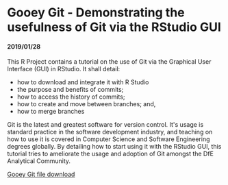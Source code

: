 # Gooey Git - Demonstrating the usefulness of Git via the RStudio GUI
#### 2019/01/28

This R Project contains a tutorial on the use of Git via the Graphical User Interface (GUI) in RStudio. It shall detail:

 * how to download and integrate it with R Studio
 * the purpose and benefits of commits; 
 * how to access the history of commits; 
 * how to create and move between branches; and, 
 * how to merge branches
 
Git is the latest and greatest software for version control. It's usage is standard practice in the software development industry, and teaching on how to use it is covered in Computer Science and Software Engineering degrees globally. By detailing how to start using it with the RStudio GUI, this tutorial tries to ameliorate the usage and adoption of Git amongst the DfE Analytical Community. 

[Gooey Git file download](https://minhaskamal.github.io/DownGit/#/home?url=https://github.com/dfe-analytical-services/coffee-and-coding/blob/master/20190220_gooey-git_sandsy/gooey_git.html)
